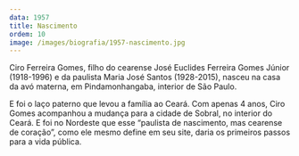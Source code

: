 ```yaml
---
data: 1957
title: Nascimento
ordem: 10
image: /images/biografia/1957-nascimento.jpg
---
```

Ciro Ferreira Gomes, filho do cearense José Euclides Ferreira Gomes Júnior (1918-1996) e da paulista Maria José Santos (1928-2015), nasceu na casa da avó materna, em Pindamonhangaba, interior de São Paulo.

<!-- more -->

E foi o laço paterno que levou a família ao Ceará. Com apenas 4 anos, Ciro Gomes acompanhou a mudança para a cidade de Sobral, no interior do Ceará. E foi no Nordeste que esse “paulista de nascimento, mas cearense de coração”, como ele mesmo define em seu site, daria os primeiros passos para a vida pública.
